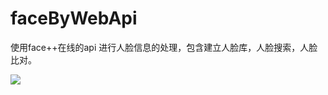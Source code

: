 # faceByWebApi
使用face++在线的api 进行人脸信息的处理，包含建立人脸库，人脸搜索，人脸比对。


![](https://i0.hdslb.com/bfs/archive/dc7c18c155e3a5257ed0ab66263875ed6cf814a7.jpg)

